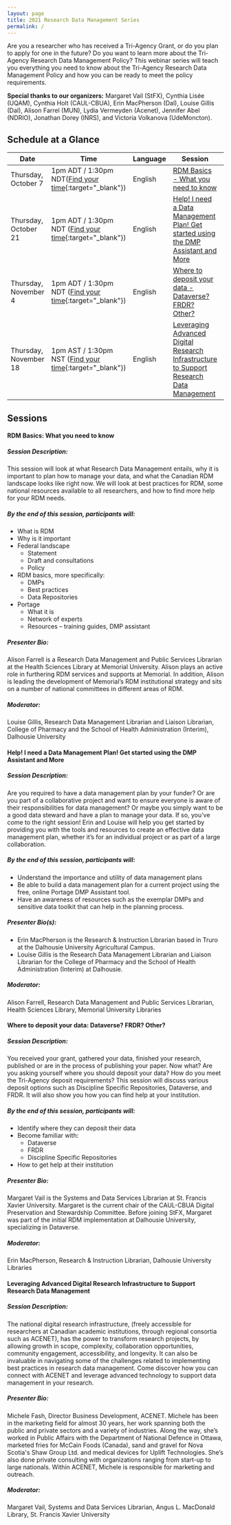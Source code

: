 ```yaml
---
layout: page
title: 2021 Research Data Management Series
permalink: /
---
```

Are you a researcher who has received a Tri-Agency Grant, or do you plan to apply for one in the future? Do you want to learn more about the Tri-Agency Research Data Management Policy? This webinar series will teach you everything you need to know about the Tri-Agency Research Data Management Policy and how you can be ready to meet the policy requirements.

<b>Special thanks to our organizers:</b> Margaret Vail (StFX), Cynthia Lisée (UQAM), Cynthia Holt (CAUL-CBUA), Erin MacPherson (Dal), Louise Gillis (Dal), Alison Farrel (MUN), Lydia Vermeyden (Acenet), Jennifer Abel (NDRIO), Jonathan Dorey (INRS), and Victoria Volkanova (UdeMoncton).

## Schedule at a Glance

| Date | Time | Language | Session | Register |
| ---- | ---- | -------- | ------- | -------- |
| Thursday, October 7 | 1pm ADT / 1:30pm NDT([Find your time](https://dateful.com/time-zone-converter?t=1pm&d=2021-10-07&tz2=Atlantic-Daylight-Time-ADT){:target="_blank"}) | English | [RDM Basics - What you need to know](#basics) | [Register](https://stfx.libcal.com/calendar/caul/rdm-basics){:target="_blank"} |
| Thursday, October 21 | 1pm ADT / 1:30pm NDT ([Find your time](https://dateful.com/time-zone-converter?t=1pm&d=2021-10-21&tz2=Atlantic-Daylight-Time-ADT){:target="_blank"}) | English | [Help! I need a Data Management Plan! Get started using the DMP Assistant and More](#dmp) | [Register](https://stfx.libcal.com/calendar/caul/dmp){:target="_blank"} |
| Thursday, November 4 | 1pm ADT / 1:30pm NDT ([Find your time](https://dateful.com/time-zone-converter?t=1pm&d=2021-11-04&tz2=Atlantic-Daylight-Time-ADT){:target="_blank"}) | English | [Where to deposit your data - Dataverse? FRDR? Other?](#dataverse) | [Register](https://stfx.libcal.com/calendar/caul/deposit){:target="_blank"} |
| Thursday, November 18 | 1pm AST / 1:30pm NST ([Find your time](https://dateful.com/time-zone-converter?t=12pm&d=2021-11-18&tz2=Atlantic-Standard-Time-AST){:target="_blank"}) | English | [Leveraging Advanced Digital Research Infrastructure to Support Research Data Management](#cc) | [Register](https://stfx.libcal.com/calendar/caul/acenet){:target="_blank"} |

## Sessions

#### <a id="basics"></a>RDM Basics: What you need to know

##### Session Description:  
This session will look at what Research Data Management entails, why it is important to plan how to manage your data, and what the Canadian RDM landscape looks like right now. We will look at best practices for RDM, some national resources available to all researchers, and how to find more help for your RDM needs. 

##### By the end of this session, participants will: 
- What is RDM
- Why is it important
- Federal landscape
    - Statement
     - Draft and consultations
    - Policy 
- RDM basics, more specifically:
    - DMPs
    - Best practices
    - Data Repositories
- Portage
    - What it is
    - Network of experts
    - Resources – training guides, DMP assistant 

##### Presenter Bio:
Alison Farrell is a Research Data Management and Public Services Librarian at the Health Sciences Library at Memorial University. Alison plays an active role in furthering RDM services and supports at Memorial. In addition, Alison is leading the development of Memorial’s RDM institutional strategy and sits on a number of national committees in different areas of RDM.

##### Moderator: 
Louise Gillis, Research Data Management Librarian and Liaison Librarian, College of Pharmacy and the School of Health Administration (Interim), Dalhousie University

#### <a id="dmp"></a>Help! I need a Data Management Plan! Get started using the DMP Assistant and More

##### Session Description:  
Are you required to have a data management plan by your funder? Or are you part of a collaborative project and want to ensure everyone is aware of their responsibilities for data management? Or maybe you simply want to be a good data steward and have a plan to manage your data. If so, you’ve come to the right session! Erin and Louise will help you get started by providing you with the tools and resources to create an effective data management plan, whether it’s for an individual project or as part of a large collaboration.  

##### By the end of this session, participants will: 
+ Understand the importance and utility of data management plans 
+ Be able to build a data management plan for a current project using the free, online Portage DMP Assistant tool.  
+ Have an awareness of resources such as the exemplar DMPs and sensitive data toolkit that can help in the planning process.  

##### Presenter Bio(s): 
+ Erin MacPherson is the Research & Instruction Librarian based in Truro at the Dalhousie University Agricultural Campus.   
+ Louise Gillis is the Research Data Management Librarian and Liaison Librarian for the College of Pharmacy and the School of Health Administration (Interim) at Dalhousie.

##### Moderator: 
Alison Farrell, Research Data Management and Public Services Librarian, Health Sciences Library, Memorial University Libraries

#### <a id="dataverse"></a>Where to deposit your data: Dataverse? FRDR? Other?

##### Session Description:
You received your grant, gathered your data, finished your research, published or are in the process of publishing your paper. Now what? Are you asking yourself where you should deposit your data? How do you meet the Tri-Agency deposit requirements? This session will discuss various deposit options such as Discipline Specific Repositories, Dataverse, and FRDR. It will also show you how you can find help at your institution.

##### By the end of this session, participants will: 
- Identify where they can deposit their data
- Become familiar with:
    - Dataverse
    - FRDR
    - Discipline Specific Repositories
- How to get help at their institution

##### Presenter Bio:
Margaret Vail is the Systems and Data Services Librarian at St. Francis Xavier University. Margaret is the current chair of the CAUL-CBUA Digital Preservation and Stewardship Committee. Before joining StFX, Margaret was part of the initial RDM implementation at Dalhousie University, specializing in Dataverse.

##### Moderator: 
Erin MacPherson, Research & Instruction Librarian, Dalhousie University Libraries

#### <a id="cc"></a>Leveraging Advanced Digital Research Infrastructure to Support Research Data Management

##### Session Description:  
The national digital research infrastructure, (freely accessible for researchers at Canadian academic institutions, through regional consortia such as ACENET), has the power to transform research projects, by allowing growth in scope, complexity, collaboration opportunities, community engagement, accessibility, and longevity. It can also be invaluable in navigating some of the challenges related to implementing best practices in research data management. Come discover how you can connect with ACENET and leverage advanced technology to support data management in your research.

##### Presenter Bio:
Michele Fash, Director Business Development, ACENET. Michele has been in the marketing field for almost 30 years, her work spanning both the public and private sectors and a variety of industries. Along the way, she’s worked in Public Affairs with the Department of National Defence in Ottawa, marketed fries for McCain Foods (Canada), sand and gravel for Nova Scotia's Shaw Group Ltd. and medical devices for Uplift Technologies. She’s also done private consulting with organizations ranging from start-up to large nationals. Within ACENET, Michele is responsible for marketing and outreach.

##### Moderator: 
Margaret Vail, Systems and Data Services Librarian, Angus L. MacDonald Library, St. Francis Xavier University
